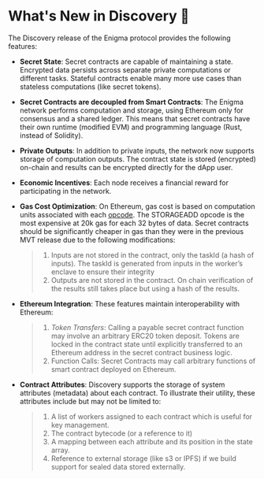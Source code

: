 ﻿
# What's New in Discovery 🎁

The Discovery release of the Enigma protocol provides the following features:

-   **Secret State**: Secret contracts are capable of maintaining a state. Encrypted data persists across separate private computations or different tasks. Stateful contracts enable many more use cases than stateless computations (like secret tokens).
    
-   **Secret Contracts are decoupled from Smart Contracts**: The Enigma network performs computation and storage, using Ethereum only for consensus and a shared ledger. This means that secret contracts have their own runtime (modified EVM) and programming language (Rust, instead of Solidity). 
    
-   **Private Outputs**: In addition to private inputs, the network now supports storage of computation outputs. The contract state is stored (encrypted) on-chain and results can be encrypted directly for the dApp user.
    
-   **Economic Incentives**: Each node receives a financial reward for participating in the network.
    
-   **Gas Cost Optimization**: On Ethereum, gas cost is based on computation units associated with each  [opcode](https://docs.google.com/spreadsheets/d/1m89CVujrQe5LAFJ8-YAUCcNK950dUzMQPMJBxRtGCqs/edit#gid=0). The STORAGEADD opcode is the most expensive at 20k gas for each 32 bytes of data. Secret contracts should be significantly cheaper in gas than they were in the previous MVT release due to the following modifications:
    > 1.  Inputs are not stored in the contract, only the taskId (a hash of inputs). The taskId is generated from inputs in the worker’s enclave to ensure their integrity
    > 2.  Outputs are not stored in the contract. On chain verification of the results still takes place but using a hash of the results.
    
-   **Ethereum Integration**: These features maintain interoperability with Ethereum:
    > 1.  _Token Transfers_: Calling a payable secret contract function may involve an arbitrary ERC20 token deposit. Tokens are locked in the contract state until explicitly transferred to an Ethereum address in the secret contract business logic.
    > 2.  Function Calls: Secret Contracts may call arbitrary functions of smart contract deployed on Ethereum.
    
-   **Contract Attributes**: Discovery supports the storage of system attributes (metadata) about each contract. To illustrate their utility, these attributes include but may not be limited to:
    > 1.  A list of workers assigned to each contract which is useful for key management.
    > 2.  The contract bytecode (or a reference to it)
    > 3.  A mapping between each attribute and its position in the state array.
    > 4.  Reference to external storage (like s3 or IPFS) if we build support for sealed data stored externally.
